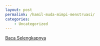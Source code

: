 ```yaml
---
layout: post
permalink: /hamil-muda-mimpi-menstruasi/
categories:
    - Uncategorized
---
```


[Baca Selengkapnya](/02)